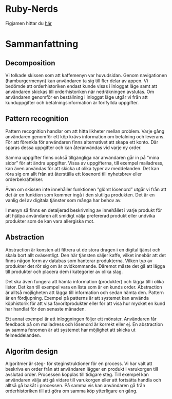 # Ruby-Nerds

Figjamen hittar du [här](https://www.figma.com/board/t8nt8GYphqWiF3NxuHqGxk/Gruppexamination-Ruby-Nerds?node-id=14-319&node-type=text&t=ocUfVF2dc5aKzs3q-0)

<h1>Sammanfattning</h1>

<h2>Decomposition</h2>
Vi tolkade skissen som att kaffemenyn var huvudsidan. Genom navigationen (hamburgermenyn) kan användaren ta sig till fler delar av appen. Vi bedömde att orderhistoriken endast kunde visas i inloggat läge samt att användaren skickas till orderhistoriken när nedräkningen avslutas. Om användaren genomför en beställning i inloggat läge utgår vi från att kunduppgifter och betalningsinformation är förifyllda uppgifter.

<h2>Pattern recognition</h2>
Pattern recognition handlar om att hitta likheter mellan problem. Varje gång användaren genomför ett köp krävs information om betalning och leverans. För att förenkla för användaren finns alternativet att skapa ett konto. Där sparas dessa uppgifter och kan återanvändas vid varje ny order. 

Samma uppgifter finns också tillgängliga när användaren går in på “mina sidor” för att ändra uppgifter. Vissa av uppgifterna, till exempel mailadress, kan även användas för att skicka ut olika typer av meddelanden. Det kan röra sig om allt från att återställa ett lösenord till nyhetsbrev eller orderbekräftelser.

Även om skissen inte innehåller funktionen “glömt lösenord” utgår vi från att det är en funktion som kommer ingå i den slutliga produkten. Det är en vanlig del av digitala tjänster som många har behov av.

I menyn så finns en detaljerad beskrivning av innehållet i varje produkt för att hjälpa användaren att smidigt välja prefererad produkt eller undvika produkter som de  kan vara allergiska mot.

<h2>Abstraction</h2>
Abstraction är konsten att filtrera ut de stora dragen i en digital tjänst och skala bort allt oväsentligt. Den här tjänsten säljer kaffe, vilket innebär att det finns någon form av databas som hanterar produkterna. Vilken typ av produkter det rör sig om är ovidkommande. Däremot måste det gå att lägga till produkter och placera dem i kategorier av olika slag. 

Det ska även fungera att hämta information (produkter) och lägga till i olika listor. Det kan till exempel vara en lista som är en kunds order. Abstraction är alltså möjligheten att lägga till information och sedan hämta den. Pattern är en fördjupning. Exempel på patterns är att systemet kan använda köphistorik för att visa favoritprodukter eller för att visa hur mycket en kund har handlat för den senaste månaden.

Ett annat exempel är att inloggningen följer ett mönster. Användaren får feedback på om mailadress och lösenord är korrekt eller ej. En abstraction av samma fenomen är att systemet har möjlighet att skicka ut felmeddelanden.

<h2>Algoritm design</h2>
Algoritmer är steg- för steginstruktioner för en process. Vi har valt att beskriva en order från att användaren lägger en produkt i varukorgen till avslutad order. Processen kopplas till tidigare steg. Till exempel kan användaren välja att gå vidare till varukorgen eller att fortsätta handla och alltså gå bakåt i processen. På samma vis kan användaren gå från orderhistoriken till att göra om samma köp ytterligare en gång. 
